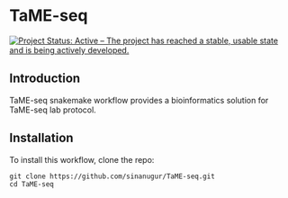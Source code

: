 # TaME-seq
[![Project Status: Active – The project has reached a stable, usable state and is being actively developed.](http://www.repostatus.org/badges/latest/active.svg)](http://www.repostatus.org/#active) 

Introduction
------------
TaME-seq snakemake workflow provides a bioinformatics solution for TaME-seq lab protocol.


Installation
------------
To install this workflow, clone the repo:

```
git clone https://github.com/sinanugur/TaME-seq.git
cd TaME-seq

```
